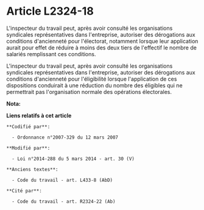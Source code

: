 # Article L2324-18

L'inspecteur du travail peut, après avoir consulté les  organisations syndicales représentatives dans l'entreprise, autoriser
des dérogations aux conditions d'ancienneté pour l'électorat, notamment lorsque leur application aurait pour effet de réduire
à moins des deux tiers de l'effectif le nombre de salariés remplissant ces conditions. 

L'inspecteur du travail peut, après avoir consulté les  organisations syndicales représentatives dans l'entreprise, autoriser
des dérogations aux conditions d'ancienneté pour l'éligibilité lorsque l'application de ces dispositions conduirait à une
réduction du nombre des éligibles qui ne permettrait pas l'organisation normale des opérations électorales.

**Nota:**



**Liens relatifs à cet article**

	**Codifié par**:

	  - Ordonnance n°2007-329 du 12 mars 2007

	**Modifié par**:

	  - Loi n°2014-288 du 5 mars 2014 - art. 30 (V)

	**Anciens textes**:

	  - Code du travail - art. L433-8 (AbD)

	**Cité par**:

	  - Code du travail - art. R2324-22 (Ab)
